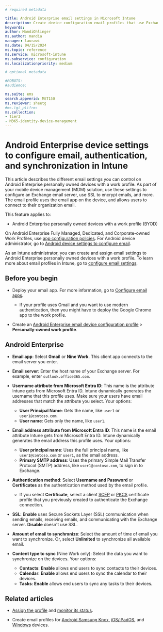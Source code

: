 ```yaml
---
# required metadata

title: Android Enterprise email settings in Microsoft Intune
description: Create device configuration email profiles that use Exchange servers, and retrieve attributes from Microsoft Entra ID. Enable SSL or SMIME, authenticate users with certificates or username/password, and synchronize email and schedules on Android Enterprise personally owned devices with a work profile using Microsoft Intune.
keywords:
author: MandiOhlinger
ms.author: mandia
manager: laurawi
ms.date: 04/15/2024
ms.topic: reference
ms.service: microsoft-intune
ms.subservice: configuration
ms.localizationpriority: medium

# optional metadata

#ROBOTS:
#audience:

ms.suite: ems
search.appverid: MET150
ms.reviewer: sheetg
#ms.tgt_pltfrm:
ms.collection:
- tier3
- M365-identity-device-management
---
```


# Android Enterprise device settings to configure email, authentication, and synchronization in Intune

This article describes the different email settings you can control on Android Enterprise personally owned devices with a work profile. As part of your mobile device management (MDM) solution, use these settings to configure an Exchange email server, use SSL to encrypt emails, and more. The email profile uses the email app on the device, and allows users to connect to their organization email.

This feature applies to:

- Android Enterprise personally owned devices with a work profile (BYOD)

On Android Enterprise Fully Managed, Dedicated, and Corporate-owned Work Profiles, use [app configuration policies](../apps/app-configuration-policies-use-android.md). For Android device administrator, go to [Android device settings to configure email](email-settings-android.md).

As an Intune administrator, you can create and assign email settings to Android Enterprise personally owned devices with a work profile. To learn more about email profiles in Intune, go to [configure email settings](email-settings-configure.md).

## Before you begin

- Deploy your email app. For more information, go to [Configure email apps](email-settings-configure.md).

  - If your profile uses Gmail and you want to use modern authentication, then you might have to deploy the Google Chrome app to the work profile.

- Create an [Android Enterprise email device configuration profile](email-settings-configure.md) > **Personally-owned work profile**.

## Android Enterprise

- **Email app**: Select **Gmail** or **Nine Work**. This client app connects to the email server you enter.
- **Email server**: Enter the host name of your Exchange server. For example, enter `outlook.office365.com`.
- **Username attribute from Microsoft Entra ID**: This name is the attribute Intune gets from Microsoft Entra ID. Intune dynamically generates the username that this profile uses. Make sure your users have email addresses that match the attribute you select. Your options:

  - **User Principal Name**: Gets the name, like `user1` or `user1@contoso.com`.
  - **User name**: Gets only the name, like `user1`.

- **Email address attribute from Microsoft Entra ID**: This name is the email attribute Intune gets from Microsoft Entra ID. Intune dynamically generates the email address this profile uses. Your options:
  - **User principal name**:  Uses the full principal name, like `user1@contoso.com` or `user1`, as the email address.
  - **Primary SMTP address**: Uses the primary Simple Mail Transfer Protocol (SMTP) address, like `user1@contoso.com`, to sign in to Exchange.

- **Authentication method**: Select **Username and Password** or **Certificates** as the authentication method used by the email profile.
  - If you select **Certificate**, select a client [SCEP](../protect/certificates-profile-scep.md) or [PKCS](../protect/certificates-pfx-configure.md) certificate profile that you previously created to authenticate the Exchange connection.
- **SSL**: **Enable** uses Secure Sockets Layer (SSL) communication when sending emails, receiving emails, and communicating with the Exchange server. **Disable** doesn't use SSL.
- **Amount of email to synchronize**: Select the amount of time of email you want to synchronize. Or, select **Unlimited** to synchronize all available email.
- **Content type to sync** (Nine Work only): Select the data you want to synchronize on the devices. Your options:
  - **Contacts**: **Enable** allows end users to sync contacts to their devices.
  - **Calendar**: **Enable** allows end users to sync the calendar to their devices.
  - **Tasks**: **Enable** allows end users to sync any tasks to their devices.

## Related articles

- [Assign the profile](device-profile-assign.md) and [monitor its status](device-profile-monitor.md).

- Create email profiles for [Android Samsung Knox](email-settings-android.md), [iOS/iPadOS](email-settings-ios.md), and [Windows](email-settings-windows-10.md) devices.
